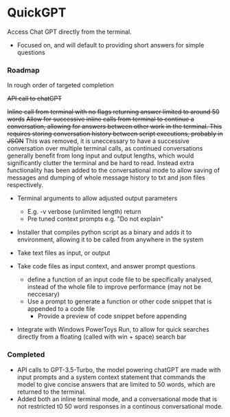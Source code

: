 # QuickGPT
Access Chat GPT directly from the terminal.
- Focused on, and will default to providing short answers for simple questions
### Roadmap
In rough order of targeted completion

~~API call to chatGPT~~

~~Inline call from terminal with no flags returning answer limited to around 50 words~~
~~Allow for successive inline calls from terminal to continue a conversation, allowing for answers between other work in the terminal. This requires storing conversation history between script executions, probably in JSON~~ This was removed, it is uneccessary to have a successive conversation over multiple terminal calls, as continued conversations generally benefit from long input and output lengths, which would significantly clutter the terminal and be hard to read. Instead extra functionality has been added to the conversational mode to allow saving of messages and dumping of whole message history to txt and json files respectively.

- Terminal arguments to allow adjusted output parameters
    - E.g. -v verbose (unlimited length) return
    - Pre tuned context prompts e.g. "Do not explain"
- Installer that compiles python script as a binary and adds it to environment, allowing it to be called from anywhere in the system
- Take text files as input, or output

- Take code files as input context, and answer prompt questions
    - define a function of an input code file to be specifically analysed, instead of the whole file to improve performance (may not be neccesary)
    - Use a prompt to generate a function or other code snippet that is appended to a code file
        - Provide a preview of code snippet before appending

- Integrate with Windows PowerToys Run, to allow for quick searches directly from a floating (called with win + space) search bar

### Completed
- API calls to GPT-3.5-Turbo, the model powering chatGPT are made with input prompts and a system context statement that commands the model to give concise answers that are limited to 50 words, which are returned to the terminal.
- Added both an inline terminal mode, and a conversational mode that is not restricted t0 50 word responses in a continous conversational mode.